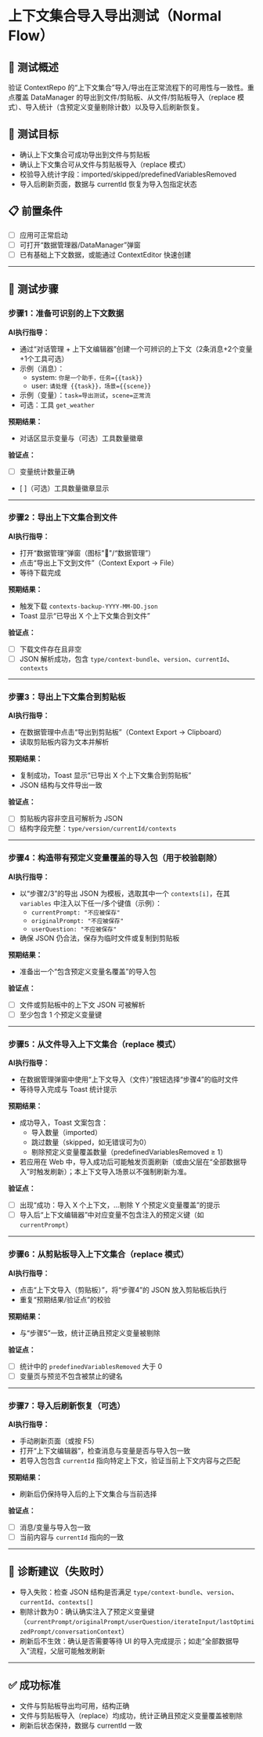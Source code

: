 # 上下文集合导入导出测试（Normal Flow）

## 📖 测试概述
验证 ContextRepo 的“上下文集合”导入/导出在正常流程下的可用性与一致性。重点覆盖 DataManager 的导出到文件/剪贴板、从文件/剪贴板导入（replace 模式）、导入统计（含预定义变量剔除计数）以及导入后刷新恢复。

## 🎯 测试目标
- 确认上下文集合可成功导出到文件与剪贴板
- 确认上下文集合可从文件与剪贴板导入（replace 模式）
- 校验导入统计字段：imported/skipped/predefinedVariablesRemoved
- 导入后刷新页面，数据与 currentId 恢复为导入包指定状态

## 📋 前置条件
- [ ] 应用可正常启动
- [ ] 可打开“数据管理器/DataManager”弹窗
- [ ] 已有基础上下文数据，或能通过 ContextEditor 快速创建

---

## 🔧 测试步骤

### 步骤1：准备可识别的上下文数据
**AI执行指导：**
- 通过“对话管理 + 上下文编辑器”创建一个可辨识的上下文（2条消息+2个变量+1个工具可选）
- 示例（消息）：
  - system: `你是一个助手，任务={{task}}`
  - user: `请处理 {{task}}，场景={{scene}}`
- 示例（变量）：`task=导出测试`，`scene=正常流`
- 可选：工具 `get_weather`

**预期结果：**
- 对话区显示变量与（可选）工具数量徽章

**验证点：**
- [ ] 变量统计数量正确
- [ ]（可选）工具数量徽章显示

---

### 步骤2：导出上下文集合到文件
**AI执行指导：**
- 打开“数据管理”弹窗（图标"💾"/“数据管理”）
- 点击“导出上下文到文件”（Context Export → File）
- 等待下载完成

**预期结果：**
- 触发下载 `contexts-backup-YYYY-MM-DD.json`
- Toast 显示“已导出 X 个上下文集合到文件”

**验证点：**
- [ ] 下载文件存在且非空
- [ ] JSON 解析成功，包含 `type/context-bundle`、`version`、`currentId`、`contexts`

---

### 步骤3：导出上下文集合到剪贴板
**AI执行指导：**
- 在数据管理中点击“导出到剪贴板”（Context Export → Clipboard）
- 读取剪贴板内容为文本并解析

**预期结果：**
- 复制成功，Toast 显示“已导出 X 个上下文集合到剪贴板”
- JSON 结构与文件导出一致

**验证点：**
- [ ] 剪贴板内容非空且可解析为 JSON
- [ ] 结构字段完整：`type/version/currentId/contexts`

---

### 步骤4：构造带有预定义变量覆盖的导入包（用于校验剔除）
**AI执行指导：**
- 以“步骤2/3”的导出 JSON 为模板，选取其中一个 `contexts[i]`，在其 `variables` 中注入以下任一/多个键值（示例）：
  - `currentPrompt: "不应被保存"`
  - `originalPrompt: "不应被保存"`
  - `userQuestion: "不应被保存"`
- 确保 JSON 仍合法，保存为临时文件或复制到剪贴板

**预期结果：**
- 准备出一个“包含预定义变量名覆盖”的导入包

**验证点：**
- [ ] 文件或剪贴板中的上下文 JSON 可被解析
- [ ] 至少包含 1 个预定义变量键

---

### 步骤5：从文件导入上下文集合（replace 模式）
**AI执行指导：**
- 在数据管理弹窗中使用“上下文导入（文件）”按钮选择“步骤4”的临时文件
- 等待导入完成与 Toast 统计提示

**预期结果：**
- 成功导入，Toast 文案包含：
  - 导入数量（imported）
  - 跳过数量（skipped，如无错误可为0）
  - 剔除预定义变量覆盖数量（predefinedVariablesRemoved ≥ 1）
- 若应用在 Web 中，导入成功后可能触发页面刷新（或由父层在“全部数据导入”时触发刷新）；本上下文导入场景以不强制刷新为准。

**验证点：**
- [ ] 出现“成功：导入 X 个上下文，…剔除 Y 个预定义变量覆盖”的提示
- [ ] 导入后“上下文编辑器”中对应变量不包含注入的预定义键（如 `currentPrompt`）

---

### 步骤6：从剪贴板导入上下文集合（replace 模式）
**AI执行指导：**
- 点击“上下文导入（剪贴板）”，将“步骤4”的 JSON 放入剪贴板后执行
- 重复“预期结果/验证点”的校验

**预期结果：**
- 与“步骤5”一致，统计正确且预定义变量被剔除

**验证点：**
- [ ] 统计中的 `predefinedVariablesRemoved` 大于 0
- [ ] 变量页与预览不包含被禁止的键名

---

### 步骤7：导入后刷新恢复（可选）
**AI执行指导：**
- 手动刷新页面（或按 F5）
- 打开“上下文编辑器”，检查消息与变量是否与导入包一致
- 若导入包包含 `currentId` 指向特定上下文，验证当前上下文内容与之匹配

**预期结果：**
- 刷新后仍保持导入后的上下文集合与当前选择

**验证点：**
- [ ] 消息/变量与导入包一致
- [ ] 当前内容与 `currentId` 指向的一致

---

## 🧪 诊断建议（失败时）
- 导入失败：检查 JSON 结构是否满足 `type/context-bundle`、`version`、`currentId`、`contexts[]`
- 剔除计数为0：确认确实注入了预定义变量键（`currentPrompt/originalPrompt/userQuestion/iterateInput/lastOptimizedPrompt/conversationContext`）
- 刷新后不生效：确认是否需要等待 UI 的导入完成提示；如走“全部数据导入”流程，父层可能触发刷新

---

## ✅ 成功标准
- 文件与剪贴板导出均可用，结构正确
- 文件与剪贴板导入（replace）均成功，统计正确且预定义变量覆盖被剔除
- 刷新后状态保持，数据与 currentId 一致

